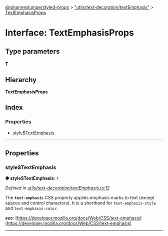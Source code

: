 [@johanneslumpe/styled-props](../README.md) > ["utils/text-decoration/textEmphasis"](../modules/_utils_text_decoration_textemphasis_.md) > [TextEmphasisProps](../interfaces/_utils_text_decoration_textemphasis_.textemphasisprops.md)

# Interface: TextEmphasisProps

## Type parameters
#### T 
## Hierarchy

**TextEmphasisProps**

## Index

### Properties

* [style$TextEmphasis](_utils_text_decoration_textemphasis_.textemphasisprops.md#style_textemphasis)

---

## Properties

<a id="style_textemphasis"></a>

###  style$TextEmphasis

**● style$TextEmphasis**: *`T`*

*Defined in [utils/text-decoration/textEmphasis.ts:12](https://github.com/johanneslumpe/styled-props/blob/8e709f1/src/utils/text-decoration/textEmphasis.ts#L12)*

The **`text-emphasis`** CSS property applies emphasis marks to text (except spaces and control characters). It is a shorthand for `text-emphasis-style` and `text-emphasis-color`.

*__see__*: [https://developer.mozilla.org/docs/Web/CSS/text-emphasis](https://developer.mozilla.org/docs/Web/CSS/text-emphasis)

___

